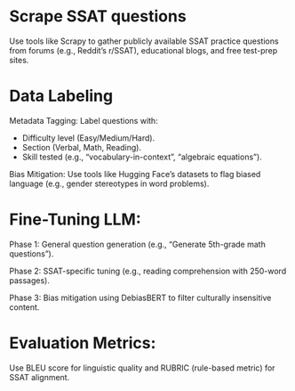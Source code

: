 # Scrape SSAT questions
Use tools like Scrapy to gather publicly available SSAT practice questions from forums (e.g., Reddit’s r/SSAT), educational blogs, and free test-prep sites.

# Data Labeling
Metadata Tagging: Label questions with:
- Difficulty level (Easy/Medium/Hard).
- Section (Verbal, Math, Reading).
- Skill tested (e.g., “vocabulary-in-context”, “algebraic equations”).

Bias Mitigation: Use tools like Hugging Face’s datasets to flag biased language (e.g., gender stereotypes in word problems).

# Fine-Tuning LLM:

Phase 1: General question generation (e.g., “Generate 5th-grade math questions”).

Phase 2: SSAT-specific tuning (e.g., reading comprehension with 250-word passages).

Phase 3: Bias mitigation using DebiasBERT to filter culturally insensitive content.

# Evaluation Metrics:

Use BLEU score for linguistic quality and RUBRIC (rule-based metric) for SSAT alignment.